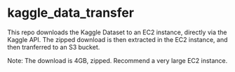 # kaggle_data_transfer
This repo downloads the Kaggle Dataset to an EC2 instance, directly via the Kaggle API. The zipped download is then extracted in the EC2 instance, and then tranferred to an S3 bucket.

Note: The download is 4GB, zipped. Recommend a very large EC2 instance.
